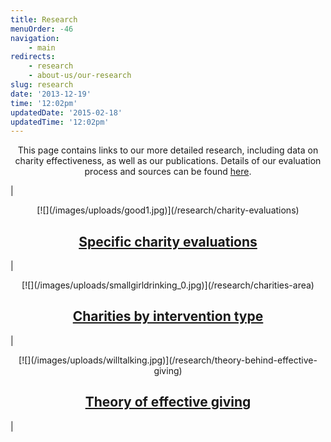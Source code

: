 ```yaml
---
title: Research
menuOrder: -46
navigation:
    - main
redirects:
    - research
    - about-us/our-research
slug: research
date: '2013-12-19'
time: '12:02pm'
updatedDate: '2015-02-18'
updatedTime: '12:02pm'
---
```

<center>

This page contains links to our more detailed research, including data on charity effectiveness, as well as our publications. Details of our evaluation process and sources can be found [here](/about-us/how-we-assess-charities).

</center>

| 

<center>[![](/images/uploads/good1.jpg)](/research/charity-evaluations)

## [Specific charity evaluations](/research/charity-evaluations)

</center>

 | 

<center>[![](/images/uploads/smallgirldrinking_0.jpg)](/research/charities-area)

## [Charities by intervention type](/research/charities-area)

</center>

 | 

<center>[![](/images/uploads/willtalking.jpg)](/research/theory-behind-effective-giving)

## [Theory of effective giving](/research/theory-behind-effective-giving)

</center>

 |